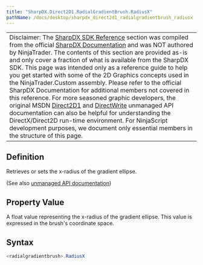 ```yaml
---
title: "SharpDX.Direct2D1.RadialGradientBrush.RadiusX"
pathName: /docs/desktop/sharpdx_direct2d1_radialgradientbrush_radiusx
---
```


|  |
| --- |
| Disclaimer: The [SharpDX SDK Reference](/docs/desktop/sharpdx_sdk_reference) section was compiled from the official [SharpDX Documentation](http://sharpdx.org/) and was NOT authored by NinjaTrader.  The contents of this section are provided as-is and only cover a fraction of what is available from the SharpDX SDK.  This page was intended only as a reference guide to help you get started with some of the 2D Graphics concepts used in the NinjaTrader.Custom assembly.  Please refer to the official SharpDX Documentation for additional members not covered in this reference.  For more seasoned graphic developers, the original MSDN [Direct2D1](https://msdn.microsoft.com/en-us/library/windows/desktop/dd370990.aspx) and [DirectWrite](https://msdn.microsoft.com/en-us/library/windows/desktop/dd368038.aspx) unmanaged API documentation can also be helpful for understanding the DirectX/Direct2D run-time environment. For NinjaScript development purposes, we document only essential members in the structure of this page. |


## Definition

Retrieves or sets the x-radius of the gradient ellipse.

(See also [unmanaged API documentation](https://msdn.microsoft.com/en-us/library/dd371542(v=vs.85).aspx))


## Property Value

A float value representing the x-radius of the gradient ellipse. This value is expressed in the brush's coordinate space.


## Syntax

```csharp
<radialgradientbrush>.RadiusX
```

